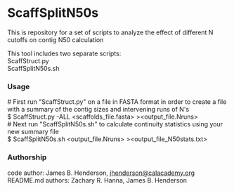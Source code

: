 # ScaffSplitN50s

This is repository for a set of scripts to analyze the effect of different N cutoffs on contig N50 calculation

This tool includes two separate scripts:  
ScaffStruct.py  
ScaffSplitN50s.sh  

### Usage
\# First run "ScaffStruct.py" on a file in FASTA format in order to create a file with a summary of the contig sizes and intervening runs of N's  
$ ScaffStruct.py -ALL <scaffolds_file.fasta> ><output_file.Nruns>  
\# Next run "ScaffSplitN50s.sh" to calculate continuity statistics using your new summary file  
$ ScaffSplitN50s.sh <output_file.Nruns> ><output_file_N50stats.txt>  

### Authorship

code author: James B. Henderson, jhenderson@calacademy.org  
README.md authors: Zachary R. Hanna, James B. Henderson  

